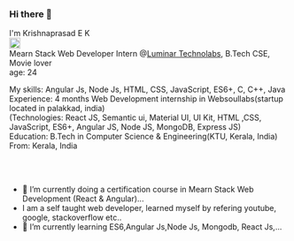 ### Hi there 👋

I'm Krishnaprasad E K <br> <a href="http://www.linkedin.com/in/krishnaprasadek" rel="nofollow"><img src="https://w7.pngwing.com/pngs/329/312/png-transparent-in-logo-linkedin-computer-icons-social-media-professional-network-service-youtube-linkedin-miscellaneous-blue-angle.png" width="20" height="20"></a>
<br>
Mearn Stack Web Developer Intern @<a href="https://www.luminartechnolab.com/" target="_blank">Luminar Technolabs</a>, B.Tech CSE, Movie lover
<br>
age: 24
<br>

My skills: Angular Js, Node Js, HTML, CSS, JavaScript, ES6+, C, C++, Java
<br>
Experience: 4 months Web Development internship in Websoullabs(startup located in palakkad, india)
<br>
(Technologies: React JS, Semantic ui, Material UI, UI Kit, HTML ,CSS, JavaScript, ES6+, Angular JS, Node JS, MongoDB, Express JS)
<br>
Education: B.Tech in Computer Science & Engineering(KTU, Kerala, India)
<br>
From: Kerala, India
<br>
<br>
<!-- Currently looking for Front End Developer, React JS Trainee jobs (location: Kochi, Kerala, India) -->
<br>

- 🔭 I’m currently doing a certification course in Mearn Stack Web Development (React & Angular)...
- I am a self taught web developer, learned myself by refering youtube, google, stackoverflow etc..
- 🌱 I’m currently learning ES6,Angular Js,Node Js, Mongodb, React Js,...

